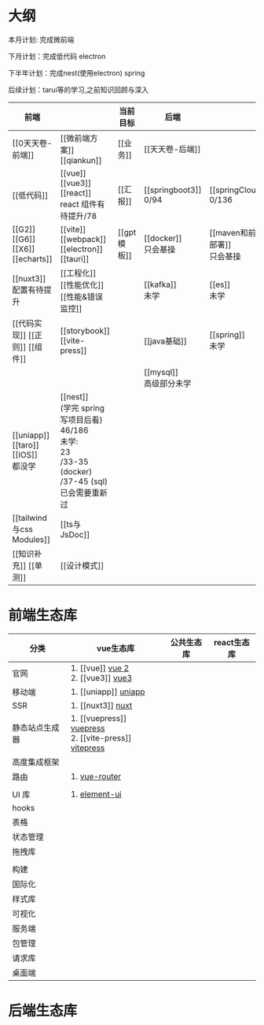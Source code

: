 # 大纲

本月计划: 完成微前端

下月计划：完成低代码 electron

下半年计划：完成nest(使用electron) spring

后续计划：tarui等的学习,之前知识回顾与深入

| 前端                                   |                                                                                                   | 当前目标      | 后端                        |                             |
| ------------------------------------ | ------------------------------------------------------------------------------------------------- | --------- | ------------------------- | --------------------------- |
| [[0天天卷-前端]]                          | [[微前端方案]] [[qiankun]]                                                                             | [[业务]]    | [[天天卷-后端]]                |                             |
| [[低代码]]                              | [[vue]] [[vue3]] [[react]] <br/>react 组件有待提升/78                                                   | [[汇报]]    | [[springboot3]] <br/>0/94 | [[springClound]] <br/>0/136 |
| [[G2]] [[G6]] [[X6]] [[echarts]]     | [[vite]] [[webpack]] [[electron]] [[tauri]]                                                       | [[gpt模板]] | [[docker]] <br/>只会基操      | [[maven和前端部署]] <br/>只会基操    |
| [[nuxt3]] <br>配置有待提升                 | [[工程化]] [[性能优化]] [[性能&错误监控]]                                                                      |           | [[kafka]] <br/>未学         | [[es]] <br/>未学              |
| [[代码实现]] [[正则]] [[组件]]<br>           | [[storybook]] [[vite-press]]                                                                      |           | [[java基础]]                | [[spring]]<br/>未学           |
|                                      |                                                                                                   |           | [[mysql]] <br/>高级部分未学     |                             |
| [[uniapp]] [[taro]] [[IOS]] <br/>都没学 | [[nest]] <br/>(学完 spring 写项目后看)<br>46/186<br>未学:<br>23<br>/33-35 (docker)<br>/37-45 (sql) 已会需要重新过 |           |                           |                             |
| [[tailwind与css Modules]]             | [[ts与JsDoc]]                                                                                      |           |                           |                             |
| [[知识补充]] [[单测]]                      | [[设计模式]]                                                                                          |           |                           |                             |





# 前端生态库



| 分类      | vue生态库                                                                                                                   | 公共生态库 | react生态库 |
| ------- | ------------------------------------------------------------------------------------------------------------------------ | ----- | -------- |
| 官网      | 1. [[vue]] [vue 2](https://v2.cn.vuejs.org/) <br/>2. [[vue3]] [vue3](https://cn.vuejs.org/)                              |       |          |
| 移动端     | 1. [[uniapp]] [uniapp](https://zh.uniapp.dcloud.io/)                                                                     |       |          |
| SSR     | 1. [[nuxt3]] [nuxt](https://www.nuxtjs.cn/)                                                                              |       |          |
| 静态站点生成器 | 1. [[vuepress]] [vuepress](https://vuepress.vuejs.org/zh/) <br/>2. [[vite-press]] [vitepress](https://vitepress.dev/zh/) |       |          |
| 高度集成框架  |                                                                                                                          |       |          |
| 路由      | 1. [vue-router](https://router.vuejs.org/zh/)                                                                            |       |          |
|         |                                                                                                                          |       |          |
| UI 库    | 1. [element-ui](https://element.eleme.cn/#/zh-CN/component/installation)                                                 |       |          |
| hooks   |                                                                                                                          |       |          |
| 表格      |                                                                                                                          |       |          |
| 状态管理    |                                                                                                                          |       |          |
| 拖拽库     |                                                                                                                          |       |          |
|         |                                                                                                                          |       |          |
| 构建      |                                                                                                                          |       |          |
| 国际化     |                                                                                                                          |       |          |
| 样式库     |                                                                                                                          |       |          |
| 可视化     |                                                                                                                          |       |          |
| 服务端     |                                                                                                                          |       |          |
| 包管理     |                                                                                                                          |       |          |
| 请求库     |                                                                                                                          |       |          |
| 桌面端     |                                                                                                                          |       |          |


# 后端生态库